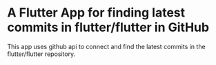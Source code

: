 # A Flutter App for finding latest commits in flutter/flutter in GitHub
This app uses github api to connect and find the latest commits in the flutter/flutter repository.

